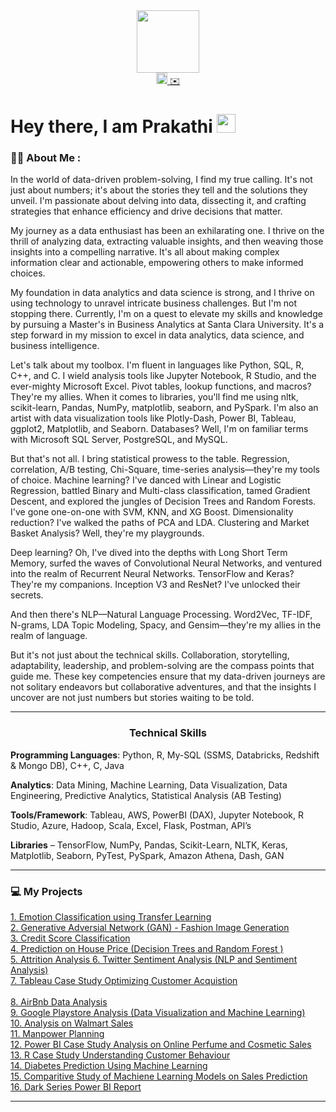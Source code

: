 

<div id="header" align="center">
  <img src="https://media.giphy.com/media/l46Cy1rHbQ92uuLXa/giphy.gif" width="100"/>
</div>

<div id="badges" style="text-align: center;" align="center">
   <a href="https://www.linkedin.com/in/prakathi/" target="_blank">
    <img src="https://static.vecteezy.com/system/resources/previews/018/910/724/original/linkedin-logo-linkedin-symbol-linkedin-icon-free-free-vector.jpg" alt="LinkedIn Icon" width="18" height = "18">
  </a>
  <a href="mailto:pravi@scu.edu">
    ✉️
  </a>
</div>

<h1>
  Hey there, I am Prakathi
  <img src="https://media.giphy.com/media/hvRJCLFzcasrR4ia7z/giphy.gif" width="30px"/>
</h1>

### :woman_technologist: About Me :

In the world of data-driven problem-solving, I find my true calling. It's not just about numbers; it's about the stories they tell and the solutions they unveil. I'm passionate about delving into data, dissecting it, and crafting strategies that enhance efficiency and drive decisions that matter.

My journey as a data enthusiast has been an exhilarating one. I thrive on the thrill of analyzing data, extracting valuable insights, and then weaving those insights into a compelling narrative. It's all about making complex information clear and actionable, empowering others to make informed choices.

My foundation in data analytics and data science is strong, and I thrive on using technology to unravel intricate business challenges. But I'm not stopping there. Currently, I'm on a quest to elevate my skills and knowledge by pursuing a Master's in Business Analytics at Santa Clara University. It's a step forward in my mission to excel in data analytics, data science, and business intelligence.

Let's talk about my toolbox. I'm fluent in languages like Python, SQL, R, C++, and C. I wield analysis tools like Jupyter Notebook, R Studio, and the ever-mighty Microsoft Excel. Pivot tables, lookup functions, and macros? They're my allies. When it comes to libraries, you'll find me using nltk, scikit-learn, Pandas, NumPy, matplotlib, seaborn, and PySpark. I'm also an artist with data visualization tools like Plotly-Dash, Power BI, Tableau, ggplot2, Matplotlib, and Seaborn. Databases? Well, I'm on familiar terms with Microsoft SQL Server, PostgreSQL, and MySQL.

But that's not all. I bring statistical prowess to the table. Regression, correlation, A/B testing, Chi-Square, time-series analysis—they're my tools of choice. Machine learning? I've danced with Linear and Logistic Regression, battled Binary and Multi-class classification, tamed Gradient Descent, and explored the jungles of Decision Trees and Random Forests. I've gone one-on-one with SVM, KNN, and XG Boost. Dimensionality reduction? I've walked the paths of PCA and LDA. Clustering and Market Basket Analysis? Well, they're my playgrounds.

Deep learning? Oh, I've dived into the depths with Long Short Term Memory, surfed the waves of Convolutional Neural Networks, and ventured into the realm of Recurrent Neural Networks. TensorFlow and Keras? They're my companions. Inception V3 and ResNet? I've unlocked their secrets.

And then there's NLP—Natural Language Processing. Word2Vec, TF-IDF, N-grams, LDA Topic Modeling, Spacy, and Gensim—they're my allies in the realm of language.

But it's not just about the technical skills. Collaboration, storytelling, adaptability, leadership, and problem-solving are the compass points that guide me. These key competencies ensure that my data-driven journeys are not solitary endeavors but collaborative adventures, and that the insights I uncover are not just numbers but stories waiting to be told.


<hr>

<div id="title" align="center">
 <h3> Technical Skills </h3>
</div>


**Programming Languages**: Python, R, My-SQL (SSMS, Databricks, Redshift & Mongo DB), C++, C, Java

**Analytics**: Data Mining, Machine Learning, Data Visualization, Data Engineering, Predictive Analytics, Statistical Analysis (AB Testing)

**Tools/Framework**: Tableau, AWS, PowerBI (DAX), Jupyter Notebook, R Studio, Azure, Hadoop, Scala, Excel, Flask, Postman, API’s

**Libraries** – TensorFlow, NumPy, Pandas, Scikit-Learn, NLTK, Keras, Matplotlib, Seaborn, PyTest, PySpark, Amazon Athena, Dash, GAN

<hr>

### 💻 My Projects

<div id="projects" >
   <a href="https://github.com/Prakathee/Emotion-Classification-Using-Transfer-Learning-" target="_blank">
     1. Emotion Classification using Transfer Learning
  </a>

<br>
   <a href="https://github.com/Prakathee/Fashion_Image_using_Generative_Adversarial_Networks-GAN-/tree/main" target="_blank">
     2. Generative Adversial Network (GAN) - Fashion Image Generation
  </a>

  

<br>

<a href="https://github.com/Prakathee/Credit-Score-Classification" target="_blank">
     3. Credit Score Classification
  </a>

  <br>

  <a href="https://github.com/Prakathee/Prediction_On_HousePrice" target="_blank">
     4. Prediction on House Price (Decision Trees and Random Forest )
  </a>

<br>
   
   <a href="https://github.com/Prakathee/Attrition_Analysis" target="_blank">
     5. Attrition Analysis
  </a>

  <a href="https://github.com/Prakathee/Twitter-Sentiment-Analysis" target="_blank">
     6. Twitter Sentiment Analysis (NLP and Sentiment Analysis)
  </a>

<br>
   <a href="https://github.com/Prakathee/Tableau-Case-Study-Optimizing-Customer-Acquistion" target="_blank">
     7. Tableau Case Study Optimizing Customer Acquistion
  </a>

<br>
  
<br>
   <a href="https://github.com/Prakathee/Airbnb_Data_Analysis" target="_blank">
     8. AirBnb Data Analysis
  </a>

<br>
   
   <a href="https://github.com/Prakathee/Google_Playstore_Analysis" target="_blank">
     9. Google Playstore Analysis (Data Visualization and Machine Learning)
  </a>

<br>
   <a href="https://github.com/Prakathee/Analysis_On_Walmart_Sales" target="_blank">
     10. Analysis on Walmart Sales
  </a>

<br>
   <a href="https://github.com/Prakathee/Manpower_Planning" target="_blank">
     11. Manpower Planning
  </a>

<br>
   <a href="https://github.com/Prakathee/Power-BI-Case-Study-Analysis-on-Online-Perfume-and-Cosmetic-Sales" target="_blank">
     12. Power BI Case Study Analysis on Online Perfume and Cosmetic Sales
  </a>

<br>
   <a href="https://github.com/Prakathee/R-Case-Study-Understanding-Customer-Behaviour" target="_blank">
     13. R Case Study Understanding Customer Behaviour
  </a>

<br>
   <a href="https://github.com/Prakathee/Diabetes-Prediction-Using-Machine-Learning" target="_blank">
     14. Diabetes Prediction Using Machine Learning
  </a>

<br>
   <a href="https://github.com/Prakathee/Comparitive-Study-of-Machiene-Learning-Models-on-Sales-Prediction" target="_blank">
     15. Comparitive Study of Machiene Learning Models on Sales Prediction
  </a>

<br>
   
   <a href="https://github.com/Prakathee/Dark-Series-Power-BI-Report" target="_blank">
     16. Dark Series Power BI Report
  </a>
</div>

<hr>


